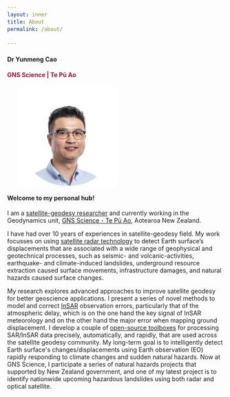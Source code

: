 ```yaml
---
layout: inner
title: About
permalink: /about/

---
```


#### Dr Yunmeng Cao
#### <span style="color: #A2142F">GNS Science |  Te Pū Ao</span>

<img src="/img/me_org.png" alt="me" style="display: block; margin: 0 auto; margin-left: 5%; height: 230px;">


#### Welcome to my personal hub!
 
 
I am a [satellite-geodesy researcher](https://en.wikipedia.org/wiki/Satellite_geodesy) and currently working in the Geodynamics unit, [GNS Science - Te Pū Ao](https://www.gns.cri.nz/), Aotearoa New Zealand.

I have had over 10 years of experiences in satellite-geodesy field. My work focusses on using [satellite radar technology](https://en.wikipedia.org/wiki/Interferometric_synthetic-aperture_radar) to detect Earth surface’s displacements that are associated with a wide range of geophysical and geotechnical processes, such as seismic- and volcanic-activities, earthquake- and climate-induced landslides, underground resource extraction caused surface movements, infrastructure damages, and natural hazards caused surface changes. 

My research explores advanced approaches to improve satellite geodesy for better geoscience applications. I present a series of novel methods to model and correct [InSAR](https://en.wikipedia.org/wiki/Interferometric_synthetic-aperture_radar) observation errors, particularly that of the atmospheric delay, which is on the one hand the key signal of InSAR meteorology and on the other hand the major error when mapping ground displacement. I develop a couple of [open-source toolboxes](https://github.com/ymcmrs) for processing SAR/InSAR data precisely, automatically, and rapidly, that are used across the satellite geodesy community. My long-term goal is to intelligently detect Earth surface's changes/displacements using Earth observation (EO) rapidly responding to climate changes and sudden natural hazards. Now at GNS Science, I participate a series of natural hazards projects that supported by New Zealand government, and one of my latest project is to identify nationwide upcoming hazardous landslides using both radar and optical satellite. 


<!--[https://www.facebook.com/MikeCrosoft](https://www.facebook.com/MikeCrosoft) -->